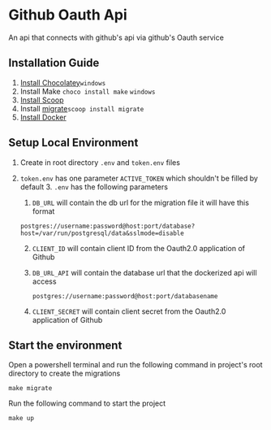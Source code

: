 # Github Oauth Api
An api that connects with github's api via github's Oauth service

## Installation Guide

   1.  [Install Chocolatey](https://docs.chocolatey.org/en-us/choco/setup)``windows``
   2.  Install Make ```choco install make``` ``windows``
   3.  [Install Scoop](https://scoop.sh/)
   4.  Install [migrate](https://github.com/golang-migrate/migrate/tree/master/cmd/migrate)```scoop install migrate```
   5.  [Install Docker](https://docs.docker.com/get-docker/)

## Setup Local Environment 

   1. Create in root directory ```.env``` and ```token.env``` files
   2. ```token.env``` has one parameter ``ACTIVE_TOKEN`` which shouldn't be filled by default
      3. ```.env``` has the following parameters 
         1. ```DB_URL``` will contain the db url for the migration file it will have this format 
      
         ``postgres://username:password@host:port/database?host=/var/run/postgresql/data&sslmode=disable``
      
         2. ``CLIENT_ID`` will contain  client ID from the Oauth2.0 application of Github
         
         3. ``DB_URL_API`` will contain the database url that the dockerized api will access
         
            ``postgres://username:password@host:port/databasename``
         4. ``CLIENT_SECRET`` will contain  client secret from the Oauth2.0 application of Github
         
## Start the environment

Open a powershell terminal and run the following command in project's root directory to create the migrations
```make
make migrate
```
Run the following command to start the project
```make
make up
```